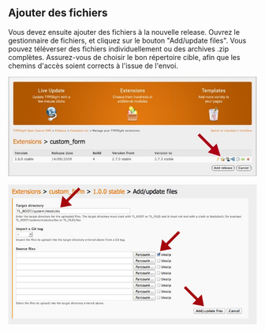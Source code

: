 ## Ajouter des fichiers

Vous devez ensuite ajouter des fichiers à la nouvelle release. Ouvrez le
gestionnaire de fichiers, et cliquez sur le bouton "Add/update files". Vous
pouvez téléverser des fichiers individuellement ou des archives .zip complètes.
Assurez-vous de choisir le bon répertoire cible, afin que les chemins d'accès
soient corrects à l'issue de l'envoi.

![](images/add-files.jpg)

![](images/edit-files.jpg)
